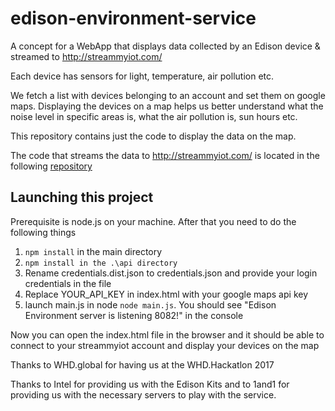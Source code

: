 # edison-environment-service
A concept for a WebApp that displays data collected by an Edison device &
streamed to http://streammyiot.com/

Each device has sensors for light, temperature, air pollution etc.

We fetch a list with devices belonging to an account and set them on google maps. Displaying
the devices on a map helps us better understand what the noise level in specific areas is,
what the air pollution is, sun hours etc.

This repository contains just the code to display the data on the map.

The code that streams the data to http://streammyiot.com/ is located in the following
[repository](https://github.com/afk/edison-environment-service)

## Launching this project
Prerequisite is node.js on your machine. After that you need to do the following things

1. `npm install` in the main directory
2. `npm install in the .\api directory`
3. Rename credentials.dist.json to credentials.json and provide your login credentials in the file
4. Replace YOUR_API_KEY in index.html with your google maps api key
5. launch main.js in node `node main.js`. You should see "Edison Environment server is listening 8082!" in the console

Now you can open the index.html file in the browser and it should be able to connect to your 
streammyiot account and display your devices on the map

Thanks to WHD.global for having us at the WHD.Hackatlon 2017

Thanks to Intel for providing us with the Edison Kits and to 1and1 for providing us with the
necessary servers to play with the service.